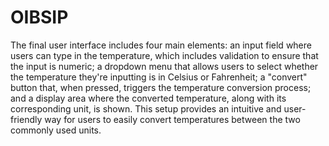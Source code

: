 # OIBSIP
The final user interface includes four main elements: an input field where users can type in the temperature, which includes validation to ensure that the input is numeric; a dropdown menu that allows users to select whether the temperature they're inputting is in Celsius or Fahrenheit; a "convert" button that, when pressed, triggers the temperature conversion process; and a display area where the converted temperature, along with its corresponding unit, is shown. This setup provides an intuitive and user-friendly way for users to easily convert temperatures between the two commonly used units.





